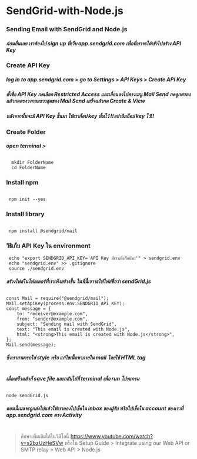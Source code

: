# SendGrid-with-Node.js

### Sending Email with SendGrid and Node.js
##### ก่อนอื่นเลย เราต้องไป sign up ที่เว็บ app.sendgrid.com เพื่อที่เราจะได้เข้าไปสร้าง API Key 
### Create API Key 
##### log in to app.sendgrid.com > go to Settings > API Keys > Create API Key 
##### ตั้งชื่อ API Key กดเลือก Restricted Access และเลื่อนลงไปตรงเมนู Mail Send กดลูกศรลง แล้วกดตรงวงกลมขวาสุดของ Mail Send  เสร็จแล้วกด Create & View  
##### หลังจากนั้นจะมี API Key ขึ้นมา ให้เราก็อป key นั้นไว้ !!อย่าลืมก็อป key ไว้!!
### Create Folder 
##### open terminal >  
## 
```
  mkdir FolderName  
  cd FolderName 
```
  ### Install npm 
  ## 
```
 npm init --yes 
```
 ### Install library
 ##
 ```
  npm install @sendgrid/mail
 ```
 ### วิธีเก็บ API Key ใน environment
```
 echo "export SENDGRID_API_KEY='API Key ที่เราเพิ่งก็อปมา'" > sendgrid.env
 echo "sendgrid.env" >> .gitignore
 source ./sendgrid.env
```
 ##### สร้างไฟล์ในโฟลเดอร์ที่เราเพิ่งสร้างขึ้น ในที่นี้เราจะให้ไฟล์ชื่อว่า sendGrid.js
 ##
 ```
 const Mail = require("@sendgrid/mail");
 Mail.setApiKey(process.env.SENDGRID_API_KEY);
 const message = {
     to: "receiver@example.com",
     from: "sender@example.com",
     subject: "Sending mail with SendGrid",
     text: "This email is created with Node.js",
     html: "<strong>This email is created with Node.js</strong>",
 };
 Mail.send(message);
 ```
 ##### ซึ่งเราสามารถใส่ style หรือ แก้ไขเนื้อหาภายใน mail โดยใช้ HTML tag 
#
 ##### เมื่อเสร็จแล้วก็ save file และกลับไปที่ terminal เพื่อ run โปรแกรม
 ##
 ```
 node sendGrid.js
 ```
 ##### ตอนนี้เมลจะถูกส่งไปแล้วให้เราลองไปเช็คใน inbox ของผู้รับ หรือไปเช็คใน account ของเราที่ app.sendgrid.com ตรง Activity 
 #
 
 >ศึกษาเพิ่มเติมได้ในวิดีโอนี้ https://www.youtube.com/watch?v=s2bzUzHeSVw
 >หรือใน Setup Guide > Integrate using our Web API or SMTP relay > Web API > Node.js
